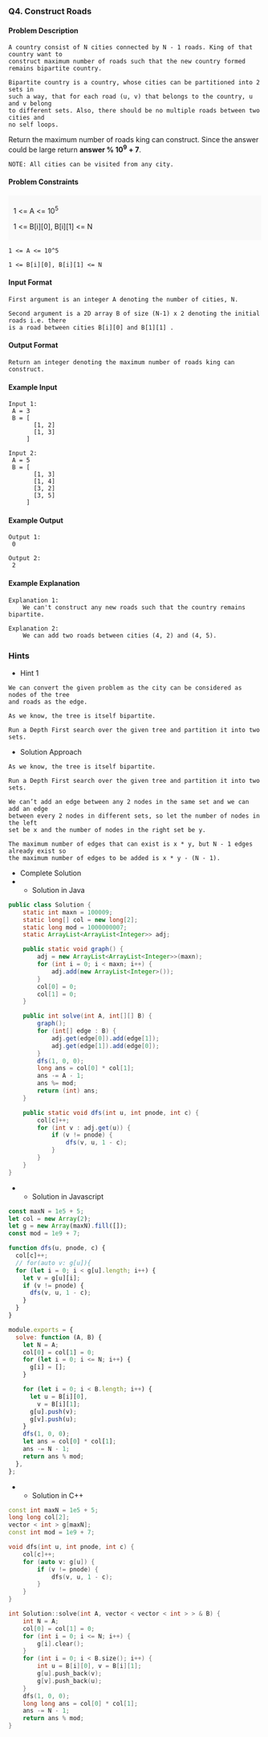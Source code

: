 ### Q4. Construct Roads
#### Problem Description
```text
A country consist of N cities connected by N - 1 roads. King of that country want to 
construct maximum number of roads such that the new country formed remains bipartite country.

Bipartite country is a country, whose cities can be partitioned into 2 sets in 
such a way, that for each road (u, v) that belongs to the country, u and v belong 
to different sets. Also, there should be no multiple roads between two cities and 
no self loops.
```

<p>Return the maximum number of roads king can construct. Since the answer 
    could be large return <strong>answer % 10<sup>9</sup> + 7</strong>.</p>

```text
NOTE: All cities can be visited from any city.
```
#### Problem Constraints
<div style="background-color: #f9f9f9; padding: 5px 10px;">
    <p>1 &lt;= A &lt;= 10<sup>5</sup></p>
    <p>1 &lt;= B[i][0], B[i][1] &lt;= N </p>
</div>

```text
1 <= A <= 10^5

1 <= B[i][0], B[i][1] <= N
```
#### Input Format
```text
First argument is an integer A denoting the number of cities, N.

Second argument is a 2D array B of size (N-1) x 2 denoting the initial roads i.e. there 
is a road between cities B[i][0] and B[1][1] .
```
#### Output Format
```text
Return an integer denoting the maximum number of roads king can construct.
```
#### Example Input
```text
Input 1:
 A = 3
 B = [
       [1, 2]
       [1, 3]
     ]

Input 2:
 A = 5
 B = [
       [1, 3]
       [1, 4]
       [3, 2]
       [3, 5]
     ]
```
#### Example Output
```text
Output 1:
 0

Output 2:
 2
```
#### Example Explanation
```text
Explanation 1:
    We can't construct any new roads such that the country remains bipartite.

Explanation 2:
    We can add two roads between cities (4, 2) and (4, 5).
```
### Hints
* Hint 1
```text
We can convert the given problem as the city can be considered as nodes of the tree 
and roads as the edge.

As we know, the tree is itself bipartite.

Run a Depth First search over the given tree and partition it into two sets.
```
* Solution Approach
```text
As we know, the tree is itself bipartite.

Run a Depth First search over the given tree and partition it into two sets.

We can’t add an edge between any 2 nodes in the same set and we can add an edge 
between every 2 nodes in different sets, so let the number of nodes in the left 
set be x and the number of nodes in the right set be y.

The maximum number of edges that can exist is x * y, but N - 1 edges already exist so 
the maximum number of edges to be added is x * y - (N - 1).
```
* Complete Solution
* * Solution in Java
```java
public class Solution {
    static int maxn = 100009;
    static long[] col = new long[2];
    static long mod = 1000000007;
    static ArrayList<ArrayList<Integer>> adj;

    public static void graph() {
        adj = new ArrayList<ArrayList<Integer>>(maxn);
        for (int i = 0; i < maxn; i++) {
            adj.add(new ArrayList<Integer>());
        }
        col[0] = 0;
        col[1] = 0;
    }

    public int solve(int A, int[][] B) {
        graph();
        for (int[] edge : B) {
            adj.get(edge[0]).add(edge[1]);
            adj.get(edge[1]).add(edge[0]);
        }
        dfs(1, 0, 0);
        long ans = col[0] * col[1];
        ans -= A - 1;
        ans %= mod;
        return (int) ans;
    }

    public static void dfs(int u, int pnode, int c) {
        col[c]++;
        for (int v : adj.get(u)) {
            if (v != pnode) {
                dfs(v, u, 1 - c);
            }
        }
    }
}
```
* * Solution in Javascript
```javascript
const maxN = 1e5 + 5;
let col = new Array(2);
let g = new Array(maxN).fill([]);
const mod = 1e9 + 7;

function dfs(u, pnode, c) {
  col[c]++;
  // for(auto v: g[u]){
  for (let i = 0; i < g[u].length; i++) {
    let v = g[u][i];
    if (v != pnode) {
      dfs(v, u, 1 - c);
    }
  }
}

module.exports = {
  solve: function (A, B) {
    let N = A;
    col[0] = col[1] = 0;
    for (let i = 0; i <= N; i++) {
      g[i] = [];
    }

    for (let i = 0; i < B.length; i++) {
      let u = B[i][0],
        v = B[i][1];
      g[u].push(v);
      g[v].push(u);
    }
    dfs(1, 0, 0);
    let ans = col[0] * col[1];
    ans -= N - 1;
    return ans % mod;
  },
};
```
* * Solution in C++
```cpp
const int maxN = 1e5 + 5;
long long col[2];
vector < int > g[maxN];
const int mod = 1e9 + 7;

void dfs(int u, int pnode, int c) {
    col[c]++;
    for (auto v: g[u]) {
        if (v != pnode) {
            dfs(v, u, 1 - c);
        }
    }
}

int Solution::solve(int A, vector < vector < int > > & B) {
    int N = A;
    col[0] = col[1] = 0;
    for (int i = 0; i <= N; i++) {
        g[i].clear();
    }
    for (int i = 0; i < B.size(); i++) {
        int u = B[i][0], v = B[i][1];
        g[u].push_back(v);
        g[v].push_back(u);
    }
    dfs(1, 0, 0);
    long long ans = col[0] * col[1];
    ans -= N - 1;
    return ans % mod;
}
```

